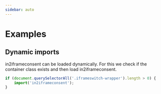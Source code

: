 ```yaml
---
sidebar: auto
---
```


# Examples

## Dynamic imports
in2iframeconsent can be loaded dynamically. For this we check if the container class exists and then load in2iframeconsent. 

```js
if (document.querySelectorAll('.iframeswitch-wrapper').length > 0) {
    import('in2iframeconsent');
}
```
